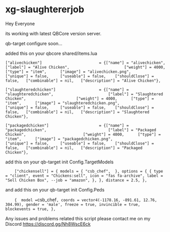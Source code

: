 # xg-slaughtererjob
Hey Everyone

its working with latest QBCore version server.

qb-target configure soon...

added this on your qbcore shared/items.lua

`
["alivechicken"] 		 			 	 = {["name"] = "alivechicken", 							["label"] = "Alive Chicken", 					    ["weight"] = 4000, 		["type"] = "item", 		["image"] = "alivechicken.png", 				["unique"] = false, 	["useable"] = false, 	["shouldClose"] = false,   ["combinable"] = nil,   ["description"] = "Alive Chicken"}, `

`
["slaughteredchicken"] 		 		     = {["name"] = "slaughteredchicken", 						["label"] = "Slaughtered Chicken", 					    ["weight"] = 4000, 		["type"] = "item", 		["image"] = "slaughteredchicken.png", 				["unique"] = false, 	["useable"] = false, 	["shouldClose"] = false,   ["combinable"] = nil,   ["description"] = "Slaughtered Chicken"}, `

`
["packagedchicken"] 		 			 = {["name"] = "packagedchicken", 							["label"] = "Packaged Chicken", 					    ["weight"] = 4000, 		["type"] = "item", 		["image"] = "packagedchicken.png", 				["unique"] = false, 	["useable"] = false, 	["shouldClose"] = false,   ["combinable"] = nil,   ["description"] = "Packaged Chicken"}, `


add this on your qb-target init Config.TargetModels

`     ["chickensell"] = {
        models = {
            "csb_chef", 
        },
        options = {
            {
                type = "client",
                event = "Chickens:sell",
                icon = "fas fa-archive",
                label = "Sell Chicken Box",
				--job = "amazon",
            },
        },
        distance = 2.5,
    }, `
    
and add this on your qb-target init Config.Peds

`     { 
	model = `csb_chef`,
	coords = vector4(-1178.16, -891.61, 12.76, 304.99),
	gender = 'male',
	freeze = true,
	invincible = true,
	blockevents = true,
}, `


Any issues and problems related this script please contact me on my Discord 
https://discord.gg/Nh8WscE6ck
